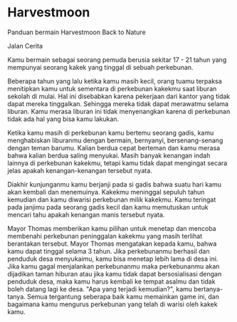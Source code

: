 # Harvestmoon
Panduan bermain Harvestmoon Back to Nature

Jalan Cerita

Kamu bermain sebagai seorang pemuda berusia sekitar 17 - 21 tahun yang mempunyai seorang kakek yang tinggal di sebuah perkebunan.

Beberapa tahun yang lalu ketika kamu masih kecil, orang tuamu terpaksa menitipkan kamu untuk sementara di perkebunan kakekmu saat liburan sekolah di mulai. Hal ini disebabkan karena pekerjaan dari kantor yang tidak dapat mereka tinggalkan. Sehingga mereka tidak dapat merawatmu selama liburan. Kamu merasa liburan ini tidak menyenangkan karena di perkebunan tidak ada hal yang bisa kamu lakukan.

Ketika kamu masih di perkebunan kamu bertemu seorang gadis, kamu menghabiskan liburanmu dengan bermain, bernyanyi, bersenang-senang dengan teman barumu. Kalian berdua cepat berteman dan kamu merasa bahwa kalian berdua saling menyukai. Masih banyak kenangan indah lainnya di perkebunan kakekmu, tetapi kamu tidak dapat mengingat secara jelas apakah kenangan-kenangan tersebut nyata.

Diakhir kunjunganmu kamu berjanji pada si gadis bahwa suatu hari kamu akan kembali dan menemuinya. Kakekmu meninggal sepuluh tahun kemudian dan kamu diwarisi perkebunan milik kakekmu. Kamu teringat pada janjimu pada seorang gadis kecil dan kamu memutuskan untuk mencari tahu apakah kenangan manis tersebut nyata.

Mayor Thomas memberikan kamu pilihan untuk menetap dan mencoba membenahi perkebunan peninggalan kakekmu yang masih terlihat berantakan tersebut. Mayor Thomas mengatakan kepada kamu, bahwa kamu dapat tinggal selama 3 tahun. Jika perkebunanmu berhasil dan penduduk desa menyukaimu, kamu bisa menetap lebih lama di desa ini. Jika kamu gagal menjalankan perkebunanmu maka perkebunanmu akan dijadikan taman hiburan atau jika kamu tidak dapat bersosialisasi dengan penduduk desa, maka kamu harus kembali ke tempat asalmu dan tidak boleh datang lagi ke desa. "Apa yang terjadi kemudian?", kamu bertanya-tanya. Semua tergantung seberapa baik kamu memainkan game ini, dan bagaimana kamu mengurus perkebunan yang telah di warisi oleh kakek kamu.
